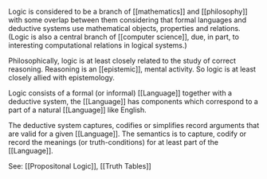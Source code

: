 Logic is considered to be a branch of [[mathematics]] and [[philosophy]] with some overlap between them considering that formal languages and deductive systems use mathematical objects, properties and relations. (Logic is also a central branch of [[computer science]], due, in part, to interesting computational relations in logical systems.)

Philosophically, logic is at least closely related to the study of correct reasoning. Reasoning is an [[epistemic]], mental activity. So logic is at least closely allied with epistemology.

Logic consists of a formal (or informal) [[Language]] together with a deductive system, the [[Language]] has components which correspond to a part of a natural [[Language]] like English.

The deductive system captures, codifies or simplifies record arguments that are valid for a given [[Language]]. The semantics is to capture, codify or record the meanings (or truth-conditions) for at least part of the [[Language]].

See: [[Propositonal Logic]], [[Truth Tables]]